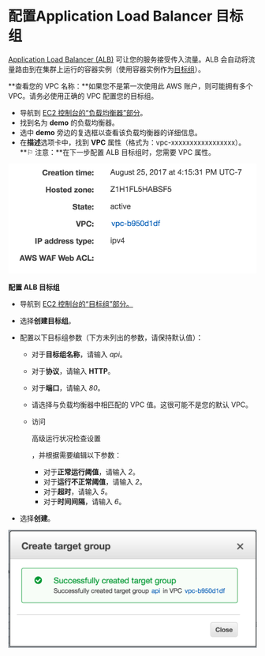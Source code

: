 # 配置Application Load Balancer 目标组

[Application Load Balancer (ALB)](http://docs.aws.amazon.com/elasticloadbalancing/latest/application/introduction.html) 可让您的服务接受传入流量。ALB 会自动将流量路由到在集群上运行的容器实例（使用容器实例作为[目标组](http://docs.aws.amazon.com/elasticloadbalancing/latest/application/load-balancer-target-groups.html)）。

**查看您的 VPC 名称：**如果您不是第一次使用此 AWS 账户，则可能拥有多个 VPC。请务必使用正确的 VPC 配置您的目标组。

- 导航到 [EC2 控制台的“负载均衡器”部分](https://console.aws.amazon.com/ec2/v2/home?#LoadBalancers:)。
- 找到名为 **demo** 的负载均衡器。
- 选中 **demo** 旁边的复选框以查看该负载均衡器的详细信息。
- 在**描述**选项卡中，找到 **VPC** 属性（格式为：vpc-xxxxxxxxxxxxxxxxx）。
  **⚐ 注意：**在下一步配置 ALB 目标组时，您需要 VPC 属性。

![3.4VPC](images/3.4VPC.png)

**配置 ALB 目标组**

- 导航到 [EC2 控制台的“目标组”部分。](https://console.aws.amazon.com/ec2/v2/home?#TargetGroups:)

- 选择**创建目标组**。

- 配置以下目标组参数（下方未列出的参数，请保持默认值）：

  - 对于**目标组名称**，请输入 *api*。

  - 对于**协议**，请输入 **HTTP**。

  - 对于**端口**，请输入 *80*。

  - 请选择与负载均衡器中相匹配的 VPC 值。这很可能不是您的默认 VPC。

  - 访问

    高级运行状况检查设置

    ，并根据需要编辑以下参数： 

    - 对于**正常运行阈值**，请输入 *2*。
    - 对于**运行不正常阈值**，请输入 *2*。
    - 对于**超时**，请输入 *5*。
    - 对于**时间间隔**，请输入 *6*。

- 选择**创建**。

![3.4Target-Group](images/3.4Target-Group.png)